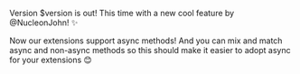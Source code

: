 Version $version is out! This time with a new cool feature by @NucleonJohn! ✨

Now our extensions support async methods! And you can mix and match async and
non-async methods so this should make it easier to adopt async for your
extensions 😊
